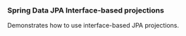 ### Spring Data JPA Interface-based projections

Demonstrates how to use interface-based JPA projections.